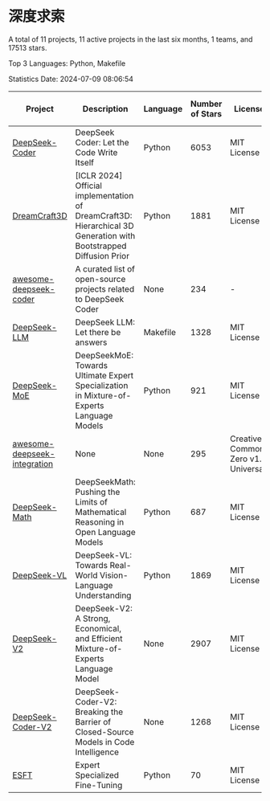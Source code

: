 # 深度求索

A total of 11 projects, 11 active projects in the last six months, 1 teams, and 17513 stars.

Top 3 Languages: Python, Makefile

Statistics Date: 2024-07-09 08:06:54

| Project | Description | Language | Number of Stars | License | Creation Date | Last Updated Date |
| --- | --- | --- | --- | --- | --- | --- |
| [DeepSeek-Coder](https://github.com/deepseek-ai/DeepSeek-Coder) | DeepSeek Coder: Let the Code Write Itself | Python | 6053 | MIT License | 2023-10-20 | 2024-07-09 |
| [DreamCraft3D](https://github.com/deepseek-ai/DreamCraft3D) | [ICLR 2024] Official implementation of DreamCraft3D: Hierarchical 3D Generation with Bootstrapped Diffusion Prior | Python | 1881 | MIT License | 2023-10-23 | 2024-07-09 |
| [awesome-deepseek-coder](https://github.com/deepseek-ai/awesome-deepseek-coder) | A curated list of open-source projects related to DeepSeek Coder | None | 234 | - | 2023-11-06 | 2024-07-02 |
| [DeepSeek-LLM](https://github.com/deepseek-ai/DeepSeek-LLM) | DeepSeek LLM: Let there be answers | Makefile | 1328 | MIT License | 2023-11-29 | 2024-07-09 |
| [DeepSeek-MoE](https://github.com/deepseek-ai/DeepSeek-MoE) | DeepSeekMoE: Towards Ultimate Expert Specialization in Mixture-of-Experts Language Models | Python | 921 | MIT License | 2024-01-02 | 2024-07-08 |
| [awesome-deepseek-integration](https://github.com/deepseek-ai/awesome-deepseek-integration) | None | None | 295 | Creative Commons Zero v1.0 Universal | 2024-01-11 | 2024-07-09 |
| [DeepSeek-Math](https://github.com/deepseek-ai/DeepSeek-Math) | DeepSeekMath: Pushing the Limits of Mathematical Reasoning in Open Language Models | Python | 687 | MIT License | 2024-02-05 | 2024-07-08 |
| [DeepSeek-VL](https://github.com/deepseek-ai/DeepSeek-VL) | DeepSeek-VL: Towards Real-World Vision-Language Understanding | Python | 1869 | MIT License | 2024-03-07 | 2024-07-09 |
| [DeepSeek-V2](https://github.com/deepseek-ai/DeepSeek-V2) | DeepSeek-V2: A Strong, Economical, and Efficient Mixture-of-Experts Language Model | None | 2907 | MIT License | 2024-04-22 | 2024-07-09 |
| [DeepSeek-Coder-V2](https://github.com/deepseek-ai/DeepSeek-Coder-V2) | DeepSeek-Coder-V2: Breaking the Barrier of Closed-Source Models in Code Intelligence | None | 1268 | MIT License | 2024-06-14 | 2024-07-09 |
| [ESFT](https://github.com/deepseek-ai/ESFT) | Expert Specialized Fine-Tuning | Python | 70 | MIT License | 2024-07-04 | 2024-07-09 |
